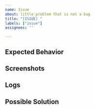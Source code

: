 ```yaml
---
name: Issue
about: little problem that is not a bug
title: "[ISSUE] "
labels: ["issue"]
assignees: ''

---
```


<!--- this template is **ONLY** used for reporting small issues, use other templates for other stuff -->

<!--- WHAT EXACTLY HAPPENED -->

## Expected Behavior
<!--- What should have happened? -->

## Screenshots
<!--- upload any screenshot/video if u got, makes things easier-->

## Logs
<!--- DO NOT IGNORE, U WILL LIKELY NOT GET HELP WITHOUT IT -->
<!--- Go to settings > about > share logs -->

## Possible Solution
<!--- any suggestions how could this be possibly fixed/implemented?-->

